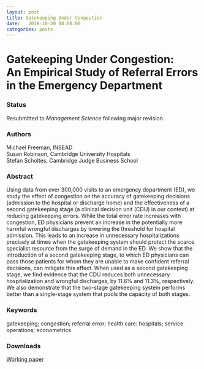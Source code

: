 ```yaml
---
layout: post
title: Gatekeeping Under Congestion
date:   2018-10-20 08:00:00
categories: posts
---
```


<h1 id="title">Gatekeeping Under Congestion:<br/>An Empirical Study of Referral Errors in the Emergency Department</h1>

### Status

Resubmitted to *Management Science* following major revision.

### Authors

Michael Freeman, INSEAD<br>
Susan Robinson, Cambridge University Hospitals<br>
Stefan Scholtes, Cambridge Judge Business School

### Abstract

Using data from over 300,000 visits to an emergency department (ED), we study the effect of congestion on the accuracy of gatekeeping decisions (admission to the hospital or discharge home) and the effectiveness of a second gatekeeping stage (a clinical decision unit (CDU) in our context) at reducing gatekeeping errors. While the total error rate increases with congestion, ED physicians prevent an increase in the potentially more harmful wrongful discharges by lowering the threshold for hospital admission. This leads to an increase in unnecessary hospitalizations precisely at times when the gatekeeping system should protect the scarce specialist resource from the surge of demand in the ED. We show that the introduction of a second gatekeeping stage, to which ED physicians can pass those patients for whom they are unable to make confident referral decisions, can mitigate this effect. When used as a second gatekeeping stage, we find evidence that the CDU reduces both unnecessary hospitalization and wrongful discharges, by 11.6% and 11.3%, respectively. We also demonstrate that the two-stage gatekeeping system performs better than a single-stage system that pools the capacity of both stages.

### Keywords

gatekeeping; congestion; referral error; health care: hospitals; service operations; econometrics

### Downloads

[Working paper](/research/articles/gatekeepingundercongestion_oct2018.pdf)